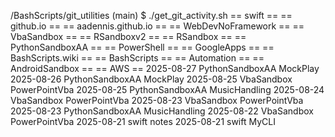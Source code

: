 /BashScripts/git_utilities (main)
$ ./get_git_activity.sh 
== swift ==
== github.io ==
== aadennis.github.io ==
== WebDevNoFramework ==
== VbaSandbox ==
== RSandboxv2 ==
== RSandbox ==
== PythonSandboxAA ==
== PowerShell ==
== GoogleApps ==
== BashScripts.wiki ==
== BashScripts ==
== Automation ==
== AndroidSandbox ==
== AWS ==
2025-08-27 PythonSandboxAA MockPlay
2025-08-26 PythonSandboxAA MockPlay
2025-08-25 VbaSandbox PowerPointVba
2025-08-25 PythonSandboxAA MusicHandling
2025-08-24 VbaSandbox PowerPointVba
2025-08-23 VbaSandbox PowerPointVba
2025-08-23 PythonSandboxAA MusicHandling
2025-08-22 VbaSandbox PowerPointVba
2025-08-21 swift notes
2025-08-21 swift MyCLI
